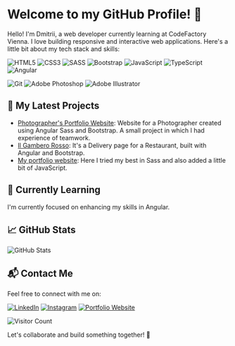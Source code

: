 # Welcome to my GitHub Profile! 👋


Hello! I'm Dmitrii, a web developer currently learning at CodeFactory Vienna. I love building responsive and interactive web applications. Here's a little bit about my tech stack and skills:



  ![HTML5](https://img.icons8.com/color/48/000000/html-5.png)
  ![CSS3](https://img.icons8.com/color/48/000000/css3.png)
  ![SASS](https://img.icons8.com/color/48/000000/sass.png)
  ![Bootstrap](https://img.icons8.com/color/48/000000/bootstrap.png)
  ![JavaScript](https://img.icons8.com/color/48/000000/javascript.png)
  ![TypeScript](https://img.icons8.com/color/48/000000/typescript.png)
  ![Angular](https://img.icons8.com/color/48/000000/angularjs.png)

<!--
  ![MySQL](https://img.icons8.com/color/48/000000/mysql.png)
  ![PHP](https://img.icons8.com/officel/48/000000/php-logo.png)
  ![Symfony](https://img.icons8.com/color/48/000000/symfony.png)
-->

  ![Git](https://img.icons8.com/color/48/000000/git.png)
  ![Adobe Photoshop](https://img.icons8.com/color/48/000000/adobe-photoshop.png)
  ![Adobe Illustrator](https://img.icons8.com/color/48/000000/adobe-illustrator.png)


## 🚀 My Latest Projects

- [Photographer's Portfolio Website](https://github.com/DmitriiMal/Photographers-Page-master): Website for a Photographer created using Angular Sass and Bootstrap. A small project in which I had experience of teamwork.
- [Il Gambero Rosso](https://github.com/DmitriiMal/angular-sunday): It's a Delivery page for a Restaurant, built with Angular and Bootstrap.
- [My portfolio website](https://github.com/DmitriiMal/Portfolio_project): Here I tried my best in Sass and also added a little bit of JavaScript.

## 🌱 Currently Learning

I'm currently focused on enhancing my skills in Angular.

## 📈 GitHub Stats

![GitHub Stats](https://github-readme-stats.vercel.app/api?username=DmitriiMal&show_icons=true&theme=radical)

<!-- ## 📊 Top Languages

![Top Languages](https://github-readme-stats.vercel.app/api/top-langs/?username=DmitriiMal&layout=compact&theme=radical) -->

## 📬 Contact Me

Feel free to connect with me on:

[![LinkedIn](https://img.icons8.com/color/48/000000/linkedin.png)](https://www.linkedin.com/in/dmitrii-malyshkin-441b2a276/)
[![Instagram](https://img.icons8.com/color/48/000000/instagram-new.png)](https://www.instagram.com/d.w.mal/)
[![Portfolio Website](https://img.icons8.com/color/48/000000/web.png)](https://malyshkin.net/)
<!-- [![Email](https://img.icons8.com/color/48/000000/message-squared.png)](d.w.malyschkin@gmail.com) -->

![Visitor Count](https://visitor-badge.laobi.icu/badge?page_id=DmitriiMal.DmitriiMal)

Let's collaborate and build something together! 🤩
